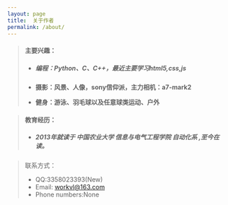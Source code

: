 ```yaml
---
layout: page
title:  关于作者
permalink: /about/
---
```






> #### 主要兴趣：
>
> - ##### **编程：Python、C、C++，最近主要学习html5,css,js**
>
> - **摄影：风景、人像，sony信仰派，主力相机：a7-mark2**
>
> - **健身：游泳、羽毛球以及任意球类运动、户外**



> #### 教育经历：
>
> - ##### 2013年就读于 中国农业大学 信息与电气工程学院 自动化系 ,至今在读。



> 联系方式：
>
> - QQ:3358023393(New)
> - Email: workvl@163.com
> - Phone numbers:None